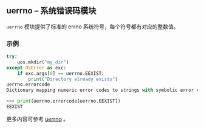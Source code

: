 ## **uerrno** – 系统错误码模块

`uerrno` 模块提供了标准的 errno 系统符号，每个符号都有对应的整数值。

### 示例

```python
try:
    uos.mkdir("my_dir")
except OSError as exc:
    if exc.args[0] == uerrno.EEXIST:
        print("Directory already exists")
uerrno.errorcode
Dictionary mapping numeric error codes to strings with symbolic error code (see above):

>>> print(uerrno.errorcode[uerrno.EEXIST])
EEXIST
```

更多内容可参考 [uerrno](http://docs.micropython.org/en/latest/pyboard/library/uerrno.html) 。
